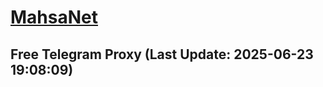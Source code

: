 
# [MahsaNet](https://t.me/mahsa_net)
## Free Telegram Proxy (Last Update: 2025-06-23 19:08:09)

    